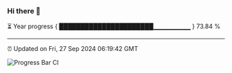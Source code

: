 ### Hi there 👋

⏳ Year progress { ██████████████████████▁▁▁▁▁▁▁▁ } 73.84 %

---

⏰ Updated on Fri, 27 Sep 2024 06:19:42 GMT

![Progress Bar CI](https://github.com/liununu/liununu/workflows/Progress%20Bar%20CI/badge.svg)
